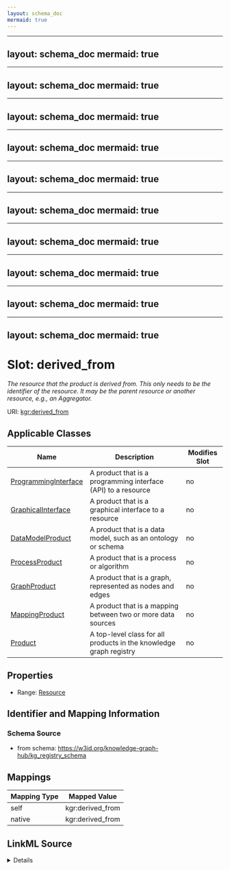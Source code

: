 ```yaml
---
layout: schema_doc
mermaid: true
---
```


---
layout: schema_doc
mermaid: true
---

---
layout: schema_doc
mermaid: true
---

---
layout: schema_doc
mermaid: true
---

---
layout: schema_doc
mermaid: true
---

---
layout: schema_doc
mermaid: true
---

---
layout: schema_doc
mermaid: true
---

---
layout: schema_doc
mermaid: true
---

---
layout: schema_doc
mermaid: true
---

---
layout: schema_doc
mermaid: true
---

---
layout: schema_doc
mermaid: true
---



# Slot: derived_from


_The resource that the product is derived from. This only needs to be the identifier of the resource. It may be the parent resource or another resource, e.g., an Aggregator._





URI: [kgr:derived_from](https://w3id.org/bridge2ai/data-sheets-schema/derived_from)



<!-- no inheritance hierarchy -->





## Applicable Classes

| Name | Description | Modifies Slot |
| --- | --- | --- |
| [ProgrammingInterface](ProgrammingInterface.html) | A product that is a programming interface (API) to a resource |  no  |
| [GraphicalInterface](GraphicalInterface.html) | A product that is a graphical interface to a resource |  no  |
| [DataModelProduct](DataModelProduct.html) | A product that is a data model, such as an ontology or schema |  no  |
| [ProcessProduct](ProcessProduct.html) | A product that is a process or algorithm |  no  |
| [GraphProduct](GraphProduct.html) | A product that is a graph, represented as nodes and edges |  no  |
| [MappingProduct](MappingProduct.html) | A product that is a mapping between two or more data sources |  no  |
| [Product](Product.html) | A top-level class for all products in the knowledge graph registry |  no  |







## Properties

* Range: [Resource](Resource.html)





## Identifier and Mapping Information







### Schema Source


* from schema: https://w3id.org/knowledge-graph-hub/kg_registry_schema




## Mappings

| Mapping Type | Mapped Value |
| ---  | ---  |
| self | kgr:derived_from |
| native | kgr:derived_from |




## LinkML Source

<details>
```yaml
name: derived_from
description: The resource that the product is derived from. This only needs to be
  the identifier of the resource. It may be the parent resource or another resource,
  e.g., an Aggregator.
from_schema: https://w3id.org/knowledge-graph-hub/kg_registry_schema
rank: 1000
alias: derived_from
owner: Product
domain_of:
- Product
range: Resource

```
</details>
